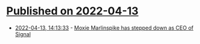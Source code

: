 # [Published on 2022-04-13](index.md)

* [2022-04-13, 14:13:33](https://news.ycombinator.com/item?id=31014880) - [Moxie Marlinspike has stepped down as CEO of Signal](https://www.theverge.com/2022/1/10/22876891/signal-ceo-steps-down-moxie-marlinspike-encryption-cryptocurrency)

